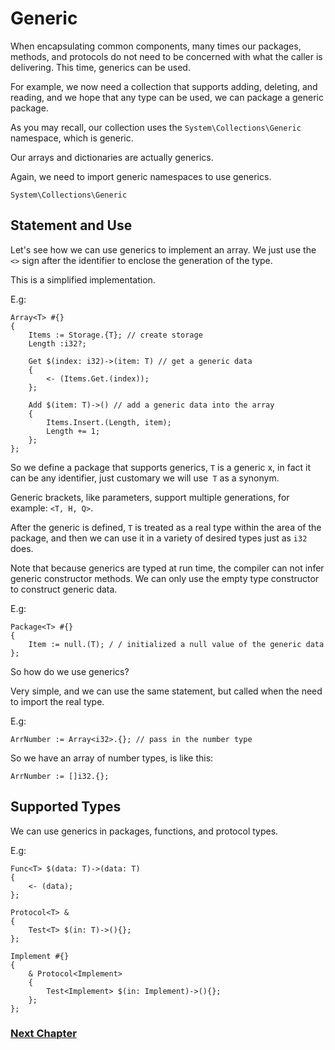 # Generic
When encapsulating common components, many times our packages, methods, and protocols do not need to be concerned with what the caller is delivering. This time, generics can be used.

For example, we now need a collection that supports adding, deleting, and reading, and we hope that any type can be used, we can package a generic package.

As you may recall, our collection uses the `System\Collections\Generic` namespace, which is generic.

Our arrays and dictionaries are actually generics.

Again, we need to import generic namespaces to use generics.
```
System\Collections\Generic
```
## Statement and Use
Let's see how we can use generics to implement an array. We just use the `<>` sign after the identifier to enclose the generation of the type.

This is a simplified implementation.

E.g:
```
Array<T> #{}
{
    Items := Storage.{T}; // create storage
    Length :i32?;

    Get $(index: i32)->(item: T) // get a generic data
    {
        <- (Items.Get.(index));
    };

    Add $(item: T)->() // add a generic data into the array
    {
        Items.Insert.(Length, item);
        Length += 1;
    };
};
```
So we define a package that supports generics, `T` is a generic x, in fact it can be any identifier, just customary we will use` T` as a synonym.

Generic brackets, like parameters, support multiple generations, for example: `<T, H, Q>`.

After the generic is defined, `T` is treated as a real type within the area of ​​the package, and then we can use it in a variety of desired types just as `i32` does.

Note that because generics are typed at run time, the compiler can not infer generic constructor methods. We can only use the empty type constructor to construct generic data.

E.g:
```
Package<T> #{}
{
    Item := null.(T); / / initialized a null value of the generic data
};
```
So how do we use generics?

Very simple, and we can use the same statement, but called when the need to import the real type.

E.g:
```
ArrNumber := Array<i32>.{}; // pass in the number type
```
So we have an array of number types, is like this:
```
ArrNumber := []i32.{};
```
## Supported Types
We can use generics in packages, functions, and protocol types.

E.g:
```
Func<T> $(data: T)->(data: T)
{
    <- (data);
};

Protocol<T> &
{
    Test<T> $(in: T)->(){};
};

Implement #{}
{
    & Protocol<Implement>
    {
        Test<Implement> $(in: Implement)->(){};
    };
};
```
### [Next Chapter](annotation.md)